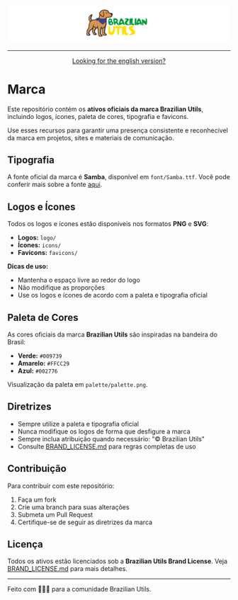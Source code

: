 ![Logo do Brazilian Utils](https://github.com/brazilian-utils/brand/raw/main/github-hero/github-hero.svg)

---

<div align="center">

[Looking for the english version?](README_EN.md)

</div>

# Marca

Este repositório contém os **ativos oficiais da marca Brazilian Utils**, incluindo logos, ícones,
paleta de cores, tipografia e favicons.

Use esses recursos para garantir uma presença consistente e reconhecível da marca em projetos, sites
e materiais de comunicação.

## Tipografia

A fonte oficial da marca é **Samba**, disponível em `font/Samba.ttf`.
Você pode conferir mais sobre a fonte [aqui](https://www.dafont.com/pt/samba2.font).

## Logos e Ícones

Todos os logos e ícones estão disponíveis nos formatos **PNG** e **SVG**:

- **Logos:** `logo/`
- **Ícones:** `icons/`
- **Favicons:** `favicons/`

**Dicas de uso:**

- Mantenha o espaço livre ao redor do logo
- Não modifique as proporções
- Use os logos e ícones de acordo com a paleta e tipografia oficial

## Paleta de Cores

As cores oficiais da marca **Brazilian Utils** são inspiradas na bandeira do Brasil:

- **Verde:** `#009739`
- **Amarelo:** `#FFCC29`
- **Azul:** `#002776`

Visualização da paleta em `palette/palette.png`.

## Diretrizes

- Sempre utilize a paleta e tipografia oficial
- Nunca modifique os logos de forma que desfigure a marca
- Sempre inclua atribuição quando necessário: "© Brazilian Utils"
- Consulte [BRAND_LICENSE.md](BRAND_LICENSE.md) para regras completas de uso

## Contribuição

Para contribuir com este repositório:

1. Faça um fork
2. Crie uma branch para suas alterações
3. Submeta um Pull Request
4. Certifique-se de seguir as diretrizes da marca

## Licença

Todos os ativos estão licenciados sob a **Brazilian Utils Brand License**.
Veja [BRAND_LICENSE.md](BRAND_LICENSE.md) para mais detalhes.

---

Feito com 💛💚💙 para a comunidade Brazilian Utils.
